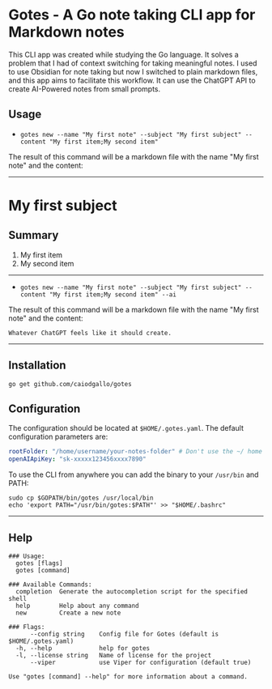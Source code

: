 # Gotes - A Go note taking CLI app for Markdown notes

This CLI app was created while studying the Go language. It solves a problem that I had of context switching for taking meaningful notes. I used to use Obsidian for note taking but now I switched to plain markdown files, and this app aims to facilitate this workflow. It can use the ChatGPT API to create AI-Powered notes from small prompts.

## Usage
- ```gotes new --name "My first note" --subject "My first subject" --content "My first item;My second item"```

The result of this command will be a markdown file with the name "My first note" and the content:

---

# My first subject

## Summary

1. My first item
2. My second item

---

- ```gotes new --name "My first note" --subject "My first subject" --content "My first item;My second item" --ai```

The result of this command will be a markdown file with the name "My first note" and the content:

```Whatever ChatGPT feels like it should create.```

---

## Installation

```shell
go get github.com/caiodgallo/gotes
```

## Configuration

The configuration should be located at ```$HOME/.gotes.yaml```. The default configuration parameters are:

```yaml
rootFolder: "/home/username/your-notes-folder" # Don't use the ~/ home shortcut, use the full path
openAIApiKey: "sk-xxxxx123456xxxx7890"
```

To use the CLI from anywhere you can add the binary to your `/usr/bin` and PATH:

```shell
sudo cp $GOPATH/bin/gotes /usr/local/bin
echo 'export PATH="/usr/bin/gotes:$PATH"' >> "$HOME/.bashrc"
```

---

## Help

```shell
### Usage:
  gotes [flags]
  gotes [command]

### Available Commands:
  completion  Generate the autocompletion script for the specified shell
  help        Help about any command
  new         Create a new note

### Flags:
      --config string    Config file for Gotes (default is $HOME/.gotes.yaml)
  -h, --help             help for gotes
  -l, --license string   Name of license for the project
      --viper            use Viper for configuration (default true)

Use "gotes [command] --help" for more information about a command.
```
